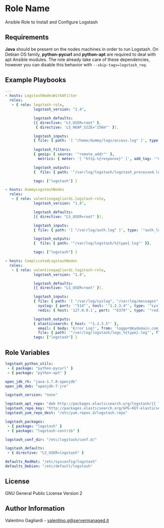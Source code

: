 Role Name
=========

Ansible Role to Install and Configure Logstash

Requirements
------------

**Java** should be present on the nodes machines in order to run Logstash. On Debian OS family, **python-pycurl** and **python-apt** are required to deal with apt Ansible modules. The role already take care of these dependencies, however you can disable this behavior with `--skip-tags=logstash_req`.

Example Playbooks
----------------

```yaml
---
- hosts: LogstashNodesWithAFilter
  roles:
   - { role: logstash-role,
             logstash_version: "1.4",

             logstash_defaults:
             [{ directive: "LS_USER=root" },
              { directive: 'LS_HEAP_SIZE="256m"' }],

             logstash_inputs:
             { file: { path: '[ "/home/dummy/logs/access.log" ]', type: '"nginx_logs"', tags: '"nginx_logs"' }},
 
             logstash_filters:
             { geoip: { source: '"remote_addr"' },
               metrics: { meter: '[ "http.%{response}" ]', add_tag: '"nginx_metrics"' }},

             logstash_outputs:
             {  file: { path: '"/var/log/logstash/logstash_processed.log"' }},

             tags: ["logstash"] }

- hosts: DummyLogstashNodes
  roles:
   - { role: valentinogagliardi.logstash-role,
             logstash_version: "1.4",

             logstash_defaults:
             [{ directive: "LS_USER=root" }],

             logstash_inputs:
             { file: { path: '[ "/var/log/auth.log" ]', type: '"auth_logs"' }},

             logstash_outputs:
             {  file: { path: '"/var/log/logstash/%{type}.log"' }},

             tags: ["logstash"] }

- hosts: ComplicatedLogstashNodes
  roles:
   - { role: valentinogagliardi.logstash-role,
             logstash_version: "1.4",

             logstash_defaults:
             [{ directive: "LS_USER=root" }],

             logstash_inputs:
             { file: { path: '[ "/var/log/syslog", "/var/log/messages" ]', exclude: '"*.gz"', type: '"linux_logs"' },
               syslog: { port: '"514"', host: '"1.2.3.4"', type: '"syslog"' },
               redis: { host: '127.0.0.1', port: '"6379"', type: '"redis"' }},

             logstash_outputs:
             { elasticsearch: { host: '"1.2.3.5"' },
               email: { body: 'Error Log!', from: 'logger@mydomain.com', subject: 'Alert!', to: 'pager@myadmin.com' },
               file: { path: '"/var/log/logstash/logs_%{type}.log"', flush_interval: '"50"' }},
             tags: ["logstash"] }

```

Role Variables
--------------

```yaml
logstash_python_utils:
 - { package: "python-pycurl" }
 - { package: "python-apt" }

open_jdk_rh: "java-1.7.0-openjdk"
open_jdk_deb: "openjdk-7-jre"

logstash_version: "none"

logstash_apt_repo: "deb http://packages.elasticsearch.org/logstash/{{ logstash_version }}/debian stable main"
logstash_repo_key: "http://packages.elasticsearch.org/GPG-KEY-elasticsearch"
logstash_yum_repo_dest: "/etc/yum.repos.d/logstash.repo"

logstash_packages:
 - { package: "logstash" }
 - { package: "logstash-contrib" }

logstash_conf_dir: "/etc/logstash/conf.d/"

logstash_defaults: 
 - { directive: "LS_USER=logstash" }

defaults_RedHat: "/etc/sysconfig/logstash"
defaults_Debian: "/etc/default/logstash"
```

License
-------

GNU General Public License Version 2

Author Information
------------------

Valentino Gagliardi - valentino.g@servermanaged.it

